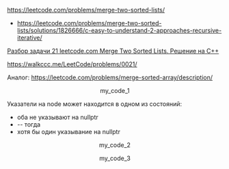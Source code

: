 https://leetcode.com/problems/merge-two-sorted-lists/

- https://leetcode.com/problems/merge-two-sorted-lists/solutions/1826666/c-easy-to-understand-2-approaches-recursive-iterative/

[Разбор задачи 21 leetcode.com Merge Two Sorted Lists. Решение на C++](https://www.youtube.com/watch?v=JHRG307G0UQ)

https://walkccc.me/LeetCode/problems/0021/

Аналог: https://leetcode.com/problems/merge-sorted-array/description/


<p align="center"> my_code_1 </p>

Указатели на node может находится в одном из состояний:   
- оба не указывают на nullptr
- -- тогда
- хотя бы один указывание на nullptr

<p align="center"> my_code_2 </p>

<p align="center"> my_code_3 </p>
